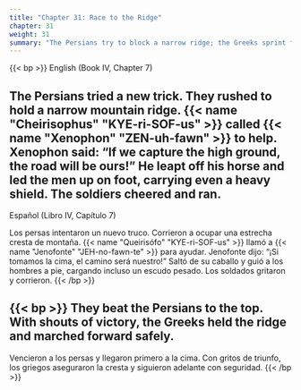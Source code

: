 ```yaml
---
title: "Chapter 31: Race to the Ridge"
chapter: 31
weight: 31
summary: "The Persians try to block a narrow ridge; the Greeks sprint for the high ground."
---
```


{{< bp >}}
English (Book IV, Chapter 7)

The Persians tried a new trick. They rushed to hold a narrow mountain ridge. {{< name "Cheirisophus" "KYE-ri-SOF-us" >}} called {{< name "Xenophon" "ZEN-uh-fawn" >}} to help. Xenophon said: “If we capture the high ground, the road will be ours!” He leapt off his horse and led the men up on foot, carrying even a heavy shield. The soldiers cheered and ran.
---
Español (Libro IV, Capítulo 7)

Los persas intentaron un nuevo truco. Corrieron a ocupar una estrecha cresta de montaña. {{< name "Queirisófo" "KYE-ri-SOF-us" >}} llamó a {{< name "Jenofonte" "JEH-no-fawn-te" >}} para ayudar. Jenofonte dijo: “¡Si tomamos la cima, el camino será nuestro!” Saltó de su caballo y guió a los hombres a pie, cargando incluso un escudo pesado. Los soldados gritaron y corrieron.
{{< /bp >}}

{{< bp >}}
They beat the Persians to the top. With shouts of victory, the Greeks held the ridge and marched forward safely.
---
Vencieron a los persas y llegaron primero a la cima. Con gritos de triunfo, los griegos aseguraron la cresta y siguieron adelante con seguridad.
{{< /bp >}}

